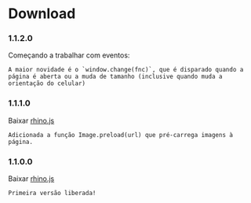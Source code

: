 # Download
### 1.1.2.0
Começando a trabalhar com eventos:

    A maior novidade é o `window.change(fnc)`, que é disparado quando a página é aberta ou a muda de tamanho (inclusive quando muda a orientação do celular)

### 1.1.1.0
Baixar [rhino.js](https://raw.githubusercontent.com/zbraestudio/rhinoJS/v1.1.1.0/dist/rhinoJS.js)
  
    Adicionada a função Image.preload(url) que pré-carrega imagens à página.
    
### 1.1.0.0
Baixar [rhino.js](https://raw.githubusercontent.com/zbraestudio/rhinoJS/v1.1.0.0/dist/rhinoJS.js)
  
    Primeira versão liberada!
